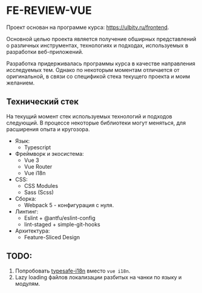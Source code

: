 # FE-REVIEW-VUE

Проект основан на программе курса: https://ulbitv.ru/frontend.

Основной целью проекта является получение обширных представлений о различных инструментах, технологиях и подходах, используемых в разработки веб-приложений.

Разработка придерживалась программы курса в качестве направления исследуемых тем. Однако по некоторым моментам отличается от оригинальной, в связи со спецификой стека текущего проекта и моим желанием.

## Технический стек

На текущий момент стек используемых технологий и подходов следующий. В процессе некоторые библиотеки могут меняться, для расширения опыта и кругозора.

- Язык:
  - Typescript
- Фреймворк и экосистема:
  - Vue 3
  - Vue Router
  - Vue i18n
- CSS:
  - CSS Modules
  - Sass (Scss)
- Сборка:
  - Webpack 5 - конфигурация с нуля.
- Линтинг:
  - Eslint + @antfu/eslint-config
  - lint-staged + simple-git-hooks
- Архитектура:
  - Feature-Sliced Design

## TODO:
1. Попробовать [typesafe-i18n](https://github.com/ivanhofer/typesafe-i18n/tree/main/packages/adapter-vue) вместо `vue i18n`.
2. Lazy loading файлов локализации разбитых на чанки по языку и модулям.
